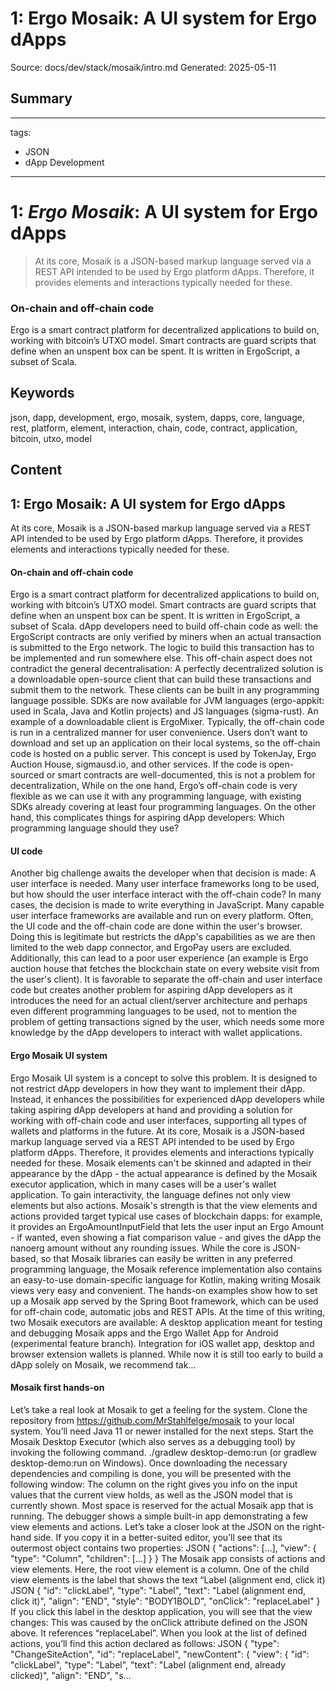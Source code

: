 # 1: Ergo Mosaik: A UI system for Ergo dApps
Source: docs/dev/stack/mosaik/intro.md
Generated: 2025-05-11

## Summary
---
tags:
  - JSON
  - dApp Development
---

# 1: *Ergo Mosaik*: A UI system for Ergo dApps

> At its core, Mosaik is a JSON-based markup language served via a REST API intended to be used by Ergo platform dApps. Therefore, it provides elements and interactions typically needed for these.



### On-chain and off-chain code

Ergo is a smart contract platform for decentralized applications to build on, working with bitcoin’s UTXO model. Smart contracts are guard scripts that define when an unspent box can be spent. It is written in ErgoScript, a subset of Scala.

## Keywords
json, dapp, development, ergo, mosaik, system, dapps, core, language, rest, platform, element, interaction, chain, code, contract, application, bitcoin, utxo, model

## Content
## 1: Ergo Mosaik: A UI system for Ergo dApps
At its core, Mosaik is a JSON-based markup language served via a REST API intended to be used by Ergo platform dApps. Therefore, it provides elements and interactions typically needed for these.

#### On-chain and off-chain code
Ergo is a smart contract platform for decentralized applications to build on, working with bitcoin’s UTXO model. Smart contracts are guard scripts that define when an unspent box can be spent. It is written in ErgoScript, a subset of Scala.
dApp developers need to build off-chain code as well: the ErgoScript contracts are only verified by miners when an actual transaction is submitted to the Ergo network. The logic to build this transaction has to be implemented and run somewhere else. This off-chain aspect does not contradict the general decentralisation: A perfectly decentralized solution is a downloadable open-source client that can build these transactions and submit them to the network. These clients can be built in any programming language possible. SDKs are now available for JVM languages (ergo-appkit: used in Scala, Java and Kotlin projects) and JS languages (sigma-rust). An example of a downloadable client is ErgoMixer.
Typically, the off-chain code is run in a centralized manner for user convenience. Users don’t want to download and set up an application on their local systems, so the off-chain code is hosted on a public server. This concept is used by TokenJay, Ergo Auction House, sigmausd.io, and other services. If the code is open-sourced or smart contracts are well-documented, this is not a problem for decentralization,
While on the one hand, Ergo’s off-chain code is very flexible as we can use it with any programming language, with existing SDKs already covering at least four programming languages. On the other hand, this complicates things for aspiring dApp developers: Which programming language should they use?

#### UI code
Another big challenge awaits the developer when that decision is made: A user interface is needed. Many user interface frameworks long to be used, but how should the user interface interact with the off-chain code?
In many cases, the decision is made to write everything in JavaScript. Many capable user interface frameworks are available and run on every platform. Often, the UI code and the off-chain code are done within the user's browser. Doing this is legitimate but restricts the dApp's capabilities as we are then limited to the web dapp connector, and ErgoPay users are excluded. Additionally, this can lead to a poor user experience (an example is Ergo auction house that fetches the blockchain state on every website visit from the user's client).
It is favorable to separate the off-chain and user interface code but creates another problem for aspiring dApp developers as it introduces the need for an actual client/server architecture and perhaps even different programming languages to be used, not to mention the problem of getting transactions signed by the user, which needs some more knowledge by the dApp developers to interact with wallet applications.

#### Ergo Mosaik UI system
Ergo Mosaik UI system is a concept to solve this problem. It is designed to not restrict dApp developers in how they want to implement their dApp. Instead, it enhances the possibilities for experienced dApp developers while taking aspiring dApp developers at hand and providing a solution for working with off-chain code and user interfaces, supporting all types of wallets and platforms in the future.
At its core, Mosaik is a JSON-based markup language served via a REST API intended to be used by Ergo platform dApps. Therefore, it provides elements and interactions typically needed for these.
Mosaik elements can't be skinned and adapted in their appearance by the dApp - the actual appearance is defined by the Mosaik executor application, which in many cases will be a user's wallet application. To gain interactivity, the language defines not only view elements but also actions. Mosaik's strength is that the view elements and actions provided target typical use cases of blockchain dapps: for example, it provides an ErgoAmountInputField that lets the user input an Ergo Amount - if wanted, even showing a fiat comparison value - and gives the dApp the nanoerg amount without any rounding issues.
While the core is JSON-based, so that Mosaik libraries can easily be written in any preferred programming language, the Mosaik reference implementation also contains an easy-to-use domain-specific language for Kotlin, making writing Mosaik views very easy and convenient. The hands-on examples show how to set up a Mosaik app served by the Spring Boot framework, which can be used for off-chain code, automatic jobs and REST APIs.
At the time of this writing, two Mosaik executors are available: A desktop application meant for testing and debugging Mosaik apps and the Ergo Wallet App for Android (experimental feature branch). Integration for iOS wallet app, desktop and browser extension wallets is planned.
While now it is still too early to build a dApp solely on Mosaik, we recommend tak...

#### Mosaik first hands-on
Let’s take a real look at Mosaik to get a feeling for the system. Clone the repository from https://github.com/MrStahlfelge/mosaik to your local system. You’ll need Java 11 or newer installed for the next steps. Start the Mosaik Desktop Executor (which also serves as a debugging tool) by invoking the following command.
./gradlew desktop-demo:run (or gradlew desktop-demo:run on Windows). Once downloading the necessary dependencies and compiling is done, you will be presented with the following window:
The column on the right gives you info on the input values that the current view holds, as well as the JSON model that is currently shown. Most space is reserved for the actual Mosaik app that is running. The debugger shows a simple built-in app demonstrating a few view elements and actions. Let’s take a closer look at the JSON on the right-hand side. If you copy it in a better-suited editor, you’ll see that its outermost object contains two properties:
JSON
    {
      "actions": [...],
      "view": {
        "type": "Column",
        "children": [...]
      }
    }
The Mosaik app consists of actions and view elements. Here, the root view element is a column. One of the child view elements is the label that shows the text “Label (alignment end, click it)
JSON
    {
     "id": "clickLabel",
     "type": "Label",
     "text": "Label (alignment end, click it)",
     "align": "END",
     "style": "BODY1BOLD",
     "onClick": "replaceLabel"
    }
If you click this label in the desktop application, you will see that the view changes:
This was caused by the onClick attribute defined on the JSON above. It references “replaceLabel”. When you look at the list of defined actions, you’ll find this action declared as follows:
JSON
    {
     "type": "ChangeSiteAction",
     "id": "replaceLabel",
     "newContent": {
       "view": {
         "id": "clickLabel",
         "type": "Label",
         "text": "Label (alignment end, already clicked)",
         "align": "END",
         "s...
